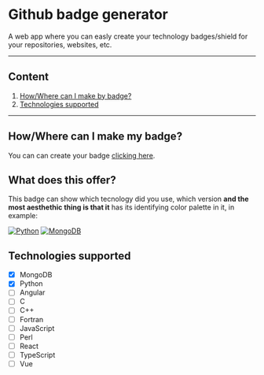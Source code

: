 # Github badge generator
A web app where you can easly create your technology badges/shield for your repositories, websites, etc.
- - -
## Content
1. [How/Where can I make by badge?](#howwhere-can-i-make-my-badge)
2. [Technologies supported](#technologies-supported)
- - -
## How/Where can I make my badge?
You can can create your badge [clicking here](https://kykal.github.io/github-badge-generator/).

## What does this offer?
This badge can show which tecnology did you use, which version **and the most aesthethic thing is that it** has its identifying color palette in it, in example:

[![Python](https://img.shields.io/badge/3.10.0-1F425F?style=for-the-badge&logo=Python&label=Python&labelColor=FFD43B)](https://www.python.org/)
[![MongoDB](https://img.shields.io/badge/4.0.8-3FA037?style=for-the-badge&logo=MongoDB&label=MongoDB&labelColor=3F3E42)](https://www.mongodb.com/)


## Technologies supported
- [x] MongoDB
- [x] Python
- [ ] Angular
- [ ] C
- [ ] C++
- [ ] Fortran
- [ ] JavaScript
- [ ] Perl
- [ ] React
- [ ] TypeScript
- [ ] Vue
